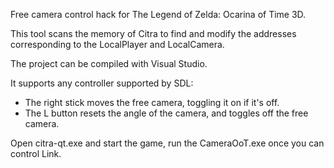 Free camera control hack for The Legend of Zelda: Ocarina of Time 3D.

This tool scans the memory of Citra to find and modify the addresses corresponding to the LocalPlayer and LocalCamera.

The project can be compiled with Visual Studio.

It supports any controller supported by SDL:
- The right stick moves the free camera, toggling it on if it's off.
- The L button resets the angle of the camera, and toggles off the free camera.

Open citra-qt.exe and start the game, run the CameraOoT.exe once you can control Link.
